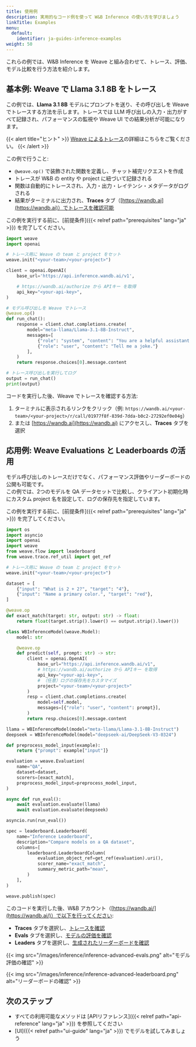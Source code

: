 ```yaml
---
title: 使用例
description: 実用的なコード例を使って W&B Inference の使い方を学びましょう
linkTitle: Examples
menu:
  default:
    identifier: ja-guides-inference-examples
weight: 50
---
```


これらの例では、W&B Inference を Weave と組み合わせて、トレース、評価、モデル比較を行う方法を紹介します。

## 基本例: Weave で Llama 3.1 8B をトレース

この例では、**Llama 3.1 8B** モデルにプロンプトを送り、その呼び出しを Weave でトレースする方法を示します。トレースでは LLM 呼び出しの入力・出力がすべて記録され、パフォーマンスの監視や Weave UI での結果分析が可能になります。

{{< alert title="ヒント" >}}
[Weave によるトレース](https://weave-docs.wandb.ai/guides/tracking/tracing)の詳細はこちらをご覧ください。
{{< /alert >}}

この例で行うこと:
- `@weave.op()` で装飾された関数を定義し、チャット補完リクエストを作成
- トレースが W&B の entity や project に紐づいて記録される
- 関数は自動的にトレースされ、入力・出力・レイテンシ・メタデータがログされる
- 結果がターミナルに出力され、**Traces** タブ（[https://wandb.ai](https://wandb.ai)）でトレースを確認可能

この例を実行する前に、[前提条件]({{< relref path="prerequisites" lang="ja" >}}) を完了してください。

```python
import weave
import openai

# トレース用に Weave の team と project をセット
weave.init("<your-team>/<your-project>")

client = openai.OpenAI(
    base_url='https://api.inference.wandb.ai/v1',

    # https://wandb.ai/authorize から APIキー を取得
    api_key="<your-api-key>",
)

# モデル呼び出しを Weave でトレース
@weave.op()
def run_chat():
    response = client.chat.completions.create(
        model="meta-llama/Llama-3.1-8B-Instruct",
        messages=[
            {"role": "system", "content": "You are a helpful assistant."},
            {"role": "user", "content": "Tell me a joke."}
        ],
    )
    return response.choices[0].message.content

# トレース呼び出しを実行してログ
output = run_chat()
print(output)
```

コードを実行した後、Weave でトレースを確認する方法:
1. ターミナルに表示されるリンクをクリック（例: `https://wandb.ai/<your-team>/<your-project>/r/call/01977f8f-839d-7dda-b0c2-27292ef0e04g`）
2. または [https://wandb.ai](https://wandb.ai) にアクセスし、**Traces** タブを選択

## 応用例: Weave Evaluations と Leaderboards の活用

モデル呼び出しのトレースだけでなく、パフォーマンス評価やリーダーボードの公開も可能です。  
この例では、2つのモデルを QA データセットで比較し、クライアント初期化時にカスタム project 名を設定して、ログの保存先を指定しています。

この例を実行する前に、[前提条件]({{< relref path="prerequisites" lang="ja" >}}) を完了してください。

```python
import os
import asyncio
import openai
import weave
from weave.flow import leaderboard
from weave.trace.ref_util import get_ref

# トレース用に Weave の team と project をセット
weave.init("<your-team>/<your-project>")

dataset = [
    {"input": "What is 2 + 2?", "target": "4"},
    {"input": "Name a primary color.", "target": "red"},
]

@weave.op
def exact_match(target: str, output: str) -> float:
    return float(target.strip().lower() == output.strip().lower())

class WBInferenceModel(weave.Model):
    model: str

    @weave.op
    def predict(self, prompt: str) -> str:
        client = openai.OpenAI(
            base_url="https://api.inference.wandb.ai/v1",
            # https://wandb.ai/authorize から APIキー を取得
            api_key="<your-api-key>",
            # （任意）ログの保存先をカスタマイズ
            project="<your-team>/<your-project>"
        )
        resp = client.chat.completions.create(
            model=self.model,
            messages=[{"role": "user", "content": prompt}],
        )
        return resp.choices[0].message.content

llama = WBInferenceModel(model="meta-llama/Llama-3.1-8B-Instruct")
deepseek = WBInferenceModel(model="deepseek-ai/DeepSeek-V3-0324")

def preprocess_model_input(example):
    return {"prompt": example["input"]}

evaluation = weave.Evaluation(
    name="QA",
    dataset=dataset,
    scorers=[exact_match],
    preprocess_model_input=preprocess_model_input,
)

async def run_eval():
    await evaluation.evaluate(llama)
    await evaluation.evaluate(deepseek)

asyncio.run(run_eval())

spec = leaderboard.Leaderboard(
    name="Inference Leaderboard",
    description="Compare models on a QA dataset",
    columns=[
        leaderboard.LeaderboardColumn(
            evaluation_object_ref=get_ref(evaluation).uri(),
            scorer_name="exact_match",
            summary_metric_path="mean",
        )
    ],
)

weave.publish(spec)
```

このコードを実行した後、W&B アカウント（[https://wandb.ai/](https://wandb.ai/)）で以下を行ってください:

- **Traces** タブを選択し、[トレースを確認](https://weave-docs.wandb.ai/guides/tracking/tracing)
- **Evals** タブを選択し、[モデルの評価を確認](https://weave-docs.wandb.ai/guides/core-types/evaluations)
- **Leaders** タブを選択し、[生成されたリーダーボードを確認](https://weave-docs.wandb.ai/guides/core-types/leaderboards)

{{< img src="/images/inference/inference-advanced-evals.png" alt="モデル評価の確認" >}}

{{< img src="/images/inference/inference-advanced-leaderboard.png" alt="リーダーボードの確認" >}}

## 次のステップ

- すべての利用可能なメソッドは [APIリファレンス]({{< relref path="api-reference" lang="ja" >}}) を参照してください
- [UI]({{< relref path="ui-guide" lang="ja" >}}) でモデルを試してみましょう